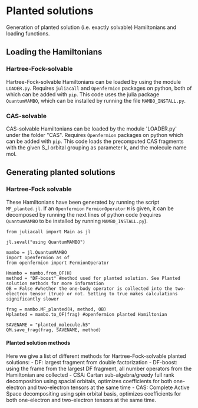 # Planted solutions
Generation of planted solution (i.e. exactly solvable) Hamiltonians and loading functions.

## Loading the Hamiltonians
### Hartree-Fock-solvable
Hartree-Fock-solvable Hamiltonians can be loaded by using the module `LOADER.py`. Requires `juliacall` and `Openfermion` packages on python, both of which can be added with `pip`. This code uses the julia package `QuantumMAMBO`, which can be installed by running the file `MAMBO_INSTALL.py`.

### CAS-solvable
CAS-solvable Hamiltonians can be loaded by the module 'LOADER.py' under the folder "CAS". Requires `Openfermion` packages on python which can be added with `pip`. This code loads the precomputed CAS fragments with the given S_I orbital grouping as parameter k, and the molecule name mol.

## Generating planted solutions
### Hartree-Fock solvable
These Hamiltonians have been generated by running the script `MF_planted.jl`. If an `Openfermion` `FermionOperator` `H` is given, it can be decomposed by running the next lines of python code (requires `QuantumMAMBO` to be installed by running `MAMBO_INSTALL.py`). 
```
from juliacall import Main as jl

jl.seval("using QuantumMAMBO")

mambo = jl.QuantumMAMBO
import openfermion as of
from openfermion import FermionOperator

Hmambo = mambo.from_OF(H)
method = "DF-boost" #method used for planted solution. See Planted solution methods for more information
OB = False #whether the one-body operator is collected into the two-electron tensor (true) or not. Setting to true makes calculations significantly slower

frag = mambo.MF_planted(H, method, OB)
Hplanted = mambo.to_OF(frag) #openfermion planted Hamiltonian

SAVENAME = "planted_molecule.h5"
QM.save_frag(frag, SAVENAME, method)
```

#### Planted solution methods
Here we give a list of different methods for Hartree-Fock-solvable planted solutions:
	- DF: largest fragment from double factorization 
	- DF-boost: using the frame from the largest DF fragment, all number operators from the Hamiltonian are collected
	- CSA: Cartan sub-algebra/greedy full rank decomposition using spacial orbitals, optimizes coefficients for both one-electron and two-electron tensors at the same time
 	- CAS: Complete Active Space decompositing using spin orbital basis, optimizes coefficients for both one-electron and two-electron tensors at the same time.
